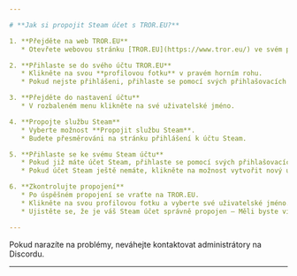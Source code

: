 ```yaml
---

# **Jak si propojit Steam účet s TROR.EU?**

1. **Přejděte na web TROR.EU**  
   * Otevřete webovou stránku [TROR.EU](https://www.tror.eu/) ve svém prohlížeči.

2. **Přihlaste se do svého účtu TROR.EU**  
   * Klikněte na svou **profilovou fotku** v pravém horním rohu.  
   * Pokud nejste přihlášeni, přihlaste se pomocí svých přihlašovacích údajů.

3. **Přejděte do nastavení účtu**  
   * V rozbaleném menu klikněte na své uživatelské jméno.

4. **Propojte službu Steam**  
   * Vyberte možnost **Propojit službu Steam**.  
   * Budete přesměrováni na stránku přihlášení k účtu Steam.

5. **Přihlaste se ke svému Steam účtu**  
   * Pokud již máte účet Steam, přihlaste se pomocí svých přihlašovacích údajů.  
   * Pokud účet Steam ještě nemáte, klikněte na možnost vytvořit nový účet a postupujte podle pokynů.

6. **Zkontrolujte propojení**  
   * Po úspěšném propojení se vraťte na TROR.EU.  
   * Klikněte na svou profilovou fotku a vyberte své uživatelské jméno.  
   * Ujistěte se, že je váš Steam účet správně propojen – Měli byste vidět Váš propojený steam účet.

---
```


Pokud narazíte na problémy, neváhejte kontaktovat administrátory na Discordu.

---

